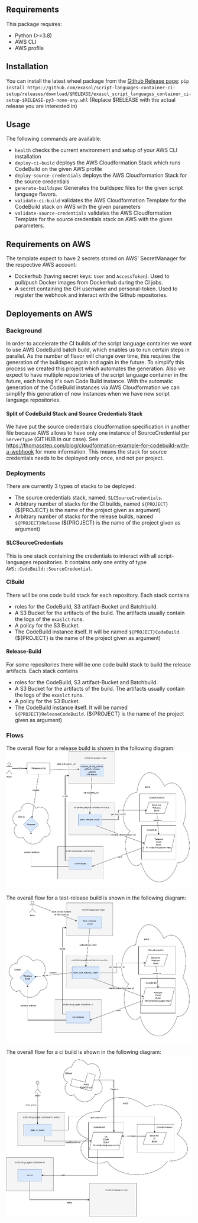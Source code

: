 ## Requirements

This package requires:
* Python (>=3.8)
* AWS CLI
* AWS profile

## Installation

You can install the latest wheel package from the [Github Release page](https://github.com/exasol/script-languages-container-ci-setup/releases):
`
pip install https://github.com/exasol/script-languages-container-ci-setup/releases/download/$RELEASE/exasol_script_languages_container_ci-setup-$RELEASE-py3-none-any.whl
`
(Replace $RELEASE with the actual release you are interested in)

## Usage

The following commands are available:
* `health` checks the current environment and setup of your AWS CLI installation
* `deploy-ci-build` deploys the AWS Cloudformation Stack which runs CodeBuild on the given AWS profile
* `deploy-source-credentials` deploys the AWS Cloudformation Stack for the source credentials
* `generate-buildspec` Generates the buildspec files for the given script language flavors.
* `validate-ci-build` validates the AWS Cloudformation Template for the CodeBuild stack on AWS with the given parameters
* `validate-source-credentials` validates the AWS Cloudformation Template for the source credentials stack on AWS with the given parameters.

## Requirements on AWS

The template expect to have 2 secrets stored on AWS' SecretManager for the respective AWS account:
* Dockerhub (having secret keys: `User` and `AccessToken`). Used to pull/push Docker images from Dockerhub during the CI jobs.
* A secret containing the GH username and personal-token. Used to register the webhook and interact with the Github repositories. 

## Deployements on AWS 

### Background

In order to accelerate the CI builds of the script language container we want to use AWS CodeBuild batch build, which enables us to run certain steps in parallel. As the number of flavor will change over time, this requires the generation of the buildspec again and again in the future. To simplify this process we created this project which automates the generation. Also we expect to have multiple repositories of the script language container in the future, each having it's own Code Build instance. With the automatic generation of the CodeBuild instances via AWS Cloudformation we can simplify this generation of new instances when we have new script language repositories.

#### Split of CodeBuild Stack and Source Credentials Stack

We have put the source credentials cloudformation specification in another file because AWS allows to have only one instance of SourceCredential per `ServerType` (GITHUB in our case). See https://thomasstep.com/blog/cloudformation-example-for-codebuild-with-a-webhook for more information.
This means the stack for source credentials needs to be deployed only once, and not per project.

### Deployments

There are currently 3 types of stacks to be deployed:
* The source credentials stack, named: `SLCSourceCredentials`. 
* Arbitrary number of stacks for the CI builds, named `${PROJECT}` (${PROJECT} is the name of the project given as argument)
* Arbitrary number of stacks for the release builds, named `${PROJECT}Release` (${PROJECT} is the name of the project given as argument)

#### SLCSourceCredentials

This is one stack containing the credentials to interact with all script-languages repositories.
It contains only one entity of type `AWS::CodeBuild::SourceCredential`.

#### CIBuild

There will be one code build stack for each repository. Each stack contains 
* roles for the CodeBuild, S3 artifact-Bucket and Batchbuild.
* A S3 Bucket for the artifacts of the build. The artifacts usually contain the logs of the `exaslct` runs.
* A policy for the S3 Bucket.
* The CodeBuild instance itself. It will be named `${PROJECT}CodeBuild`. (${PROJECT} is the name of the project given as argument)

#### Release-Build

For some repositories there will be one code build stack to build the release artifacts. Each stack contains 
* roles for the CodeBuild, S3 artifact-Bucket and Batchbuild.
* A S3 Bucket for the artifacts of the build. The artifacts usually contain the logs of the `exaslct` runs.
* A policy for the S3 Bucket.
* The CodeBuild instance itself. It will be named `${PROJECT}ReleaseCodeBuild`. (${PROJECT} is the name of the project given as argument)

### Flows

The overall flow for a release build is shown in the following diagram:
![image info](./release-flow.png)

The overall flow for a test-release build is shown in the following diagram:
![image info](./test-release-flow.png)

The overall flow for a ci build is shown in the following diagram:
![image info](./ci-flow.png)